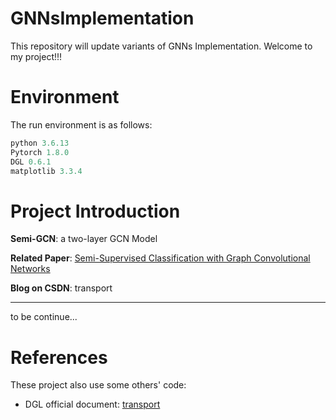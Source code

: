 # GNNsImplementation

This repository will update variants of GNNs Implementation. Welcome to my project!!!

# Environment

The run environment is as follows:

```python
python 3.6.13
Pytorch 1.8.0
DGL 0.6.1
matplotlib 3.3.4
```



# Project Introduction

**Semi-GCN**: a two-layer GCN Model

**Related Paper**: [Semi-Supervised Classification with Graph Convolutional Networks](https://arxiv.org/abs/1609.02907)

**Blog on CSDN**: transport

------

to be continue...

# References

These project also use some others' code:

- DGL official document: [transport](https://docs.dgl.ai/en/0.6.x/tutorials/blitz/index.html)

